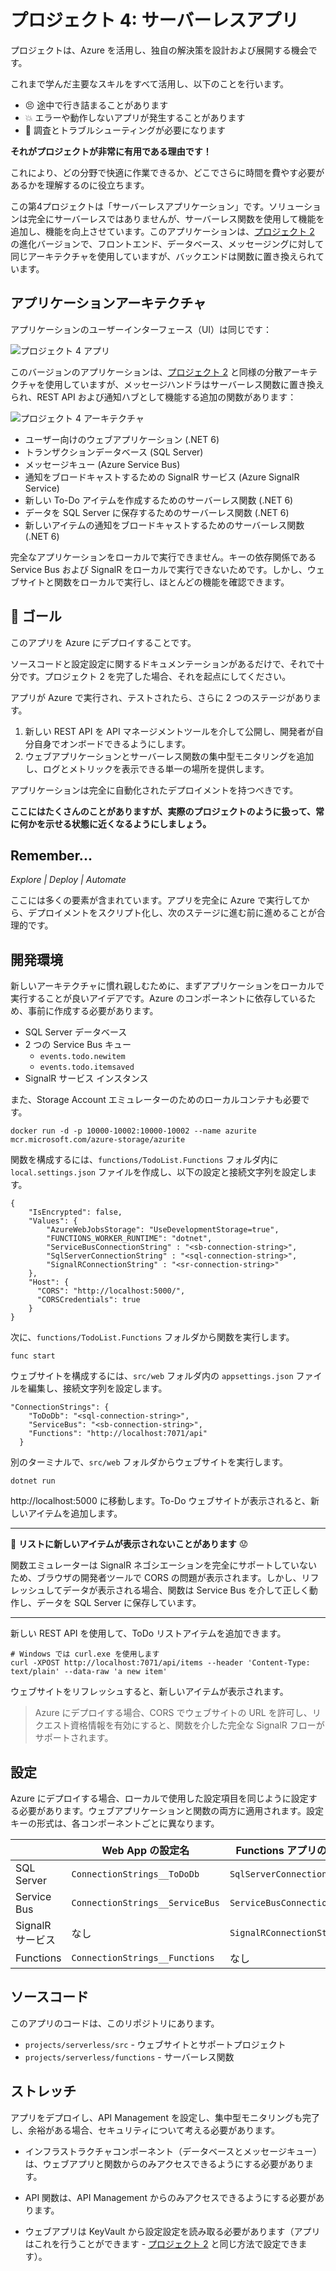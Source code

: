 # プロジェクト 4: サーバーレスアプリ

プロジェクトは、Azure を活用し、独自の解決策を設計および展開する機会です。

これまで学んだ主要なスキルをすべて活用し、以下のことを行います。

- 😣 途中で行き詰まることがあります
- 💥 エラーや動作しないアプリが発生することがあります
- 📑 調査とトラブルシューティングが必要になります

**それがプロジェクトが非常に有用である理由です！**

これにより、どの分野で快適に作業できるか、どこでさらに時間を費やす必要があるかを理解するのに役立ちます。

この第4プロジェクトは「サーバーレスアプリケーション」です。ソリューションは完全にサーバーレスではありませんが、サーバーレス関数を使用して機能を追加し、機能を向上させています。このアプリケーションは、[プロジェクト 2](/projects/distributed/README.md) の進化バージョンで、フロントエンド、データベース、メッセージングに対して同じアーキテクチャを使用していますが、バックエンドは関数に置き換えられています。

## アプリケーションアーキテクチャ

アプリケーションのユーザーインターフェース（UI）は同じです：

![プロジェクト 4 アプリ](/img/project-1-app.png)

このバージョンのアプリケーションは、[プロジェクト 2](/projects/distributed/README_jp.md) と同様の分散アーキテクチャを使用していますが、メッセージハンドラはサーバーレス関数に置き換えられ、REST API および通知ハブとして機能する追加の関数があります：

![プロジェクト 4 アーキテクチャ](/img/project-4-arch.png)

- ユーザー向けのウェブアプリケーション (.NET 6)
- トランザクションデータベース (SQL Server)
- メッセージキュー (Azure Service Bus)
- 通知をブロードキャストするための SignalR サービス (Azure SignalR Service)
- 新しい To-Do アイテムを作成するためのサーバーレス関数 (.NET 6)
- データを SQL Server に保存するためのサーバーレス関数 (.NET 6)
- 新しいアイテムの通知をブロードキャストするためのサーバーレス関数 (.NET 6)

完全なアプリケーションをローカルで実行できません。キーの依存関係である Service Bus および SignalR をローカルで実行できないためです。しかし、ウェブサイトと関数をローカルで実行し、ほとんどの機能を確認できます。

## 🥅 ゴール

このアプリを Azure にデプロイすることです。

ソースコードと設定設定に関するドキュメンテーションがあるだけで、それで十分です。プロジェクト 2 を完了した場合、それを起点にしてください。

アプリが Azure で実行され、テストされたら、さらに 2 つのステージがあります。

1. 新しい REST API を API マネージメントツールを介して公開し、開発者が自分自身でオンボードできるようにします。
2. ウェブアプリケーションとサーバーレス関数の集中型モニタリングを追加し、ログとメトリックを表示できる単一の場所を提供します。

アプリケーションは完全に自動化されたデプロイメントを持つべきです。

**ここにはたくさんのことがありますが、実際のプロジェクトのように扱って、常に何かを示せる状態に近くなるようにしましょう。**

## Remember...

_Explore | Deploy | Automate_

ここには多くの要素が含まれています。アプリを完全に Azure で実行してから、デプロイメントをスクリプト化し、次のステージに進む前に進めることが合理的です。

## 開発環境

新しいアーキテクチャに慣れ親しむために、まずアプリケーションをローカルで実行することが良いアイデアです。Azure のコンポーネントに依存しているため、事前に作成する必要があります。

- SQL Server データベース
- 2 つの Service Bus キュー
    - `events.todo.newitem`
    - `events.todo.itemsaved`
- SignalR サービス インスタンス

また、Storage Account エミュレーターのためのローカルコンテナも必要です。



```
docker run -d -p 10000-10002:10000-10002 --name azurite mcr.microsoft.com/azure-storage/azurite
```


関数を構成するには、`functions/TodoList.Functions` フォルダ内に `local.settings.json` ファイルを作成し、以下の設定と接続文字列を設定します。


```
{
    "IsEncrypted": false,
    "Values": {
        "AzureWebJobsStorage": "UseDevelopmentStorage=true",
        "FUNCTIONS_WORKER_RUNTIME": "dotnet",
        "ServiceBusConnectionString" : "<sb-connection-string>",
        "SqlServerConnectionString" : "<sql-connection-string>",
        "SignalRConnectionString" : "<sr-connection-string>"
    },
    "Host": {
      "CORS": "http://localhost:5000/",
      "CORSCredentials": true
    }
}
```


次に、`functions/TodoList.Functions` フォルダから関数を実行します。


```
func start
```


ウェブサイトを構成するには、`src/web` フォルダ内の `appsettings.json` ファイルを編集し、接続文字列を設定します。


```
"ConnectionStrings": {    
    "ToDoDb": "<sql-connection-string>",
    "ServiceBus": "<sb-connection-string>",
    "Functions": "http://localhost:7071/api"
  }
```


別のターミナルで、`src/web` フォルダからウェブサイトを実行します。


```
dotnet run
```


http://localhost:5000 に移動します。To-Do ウェブサイトが表示されると、新しいアイテムを追加します。

---
🤔 **リストに新しいアイテムが表示されないことがあります** 😟

関数エミュレーターは SignalR ネゴシエーションを完全にサポートしていないため、ブラウザの開発者ツールで CORS の問題が表示されます。しかし、リフレッシュしてデータが表示される場合、関数は Service Bus を介して正しく動作し、データを SQL Server に保存しています。

---

新しい REST API を使用して、ToDo リストアイテムを追加できます。



```
# Windows では curl.exe を使用します
curl -XPOST http://localhost:7071/api/items --header 'Content-Type: text/plain' --data-raw 'a new item'
```


ウェブサイトをリフレッシュすると、新しいアイテムが表示されます。

> Azure にデプロイする場合、CORS でウェブサイトの URL を許可し、リクエスト資格情報を有効にすると、関数を介した完全な SignalR フローがサポートされます。

## 設定

Azure にデプロイする場合、ローカルで使用した設定項目を同じように設定する必要があります。ウェブアプリケーションと関数の両方に適用されます。設定キーの形式は、各コンポーネントごとに異なります。

|| Web App の設定名 | Functions アプリの設定名 | 
|-|-|-|
|SQL Server | `ConnectionStrings__ToDoDb` | `SqlServerConnectionString`|
|Service Bus | `ConnectionStrings__ServiceBus` | `ServiceBusConnectionString`|
|SignalR サービス| なし | `SignalRConnectionString`|
|Functions| `ConnectionStrings__Functions` | なし |

## ソースコード

このアプリのコードは、このリポジトリにあります。

- `projects/serverless/src` - ウェブサイトとサポートプロジェクト
- `projects/serverless/functions` - サーバーレス関数

## ストレッチ

アプリをデプロイし、API Management を設定し、集中型モニタリングも完了し、余裕がある場合、セキュリティについて考える必要があります。

- インフラストラクチャコンポーネント（データベースとメッセージキュー）は、ウェブアプリと関数からのみアクセスできるようにする必要があります。

- API 関数は、API Management からのみアクセスできるようにする必要があります。

- ウェブアプリは KeyVault から設定設定を読み取る必要があります（アプリはこれを行うことができます - [プロジェクト 2](/projects/distributed/README_jp.md) と同じ方法で設定できます）。
